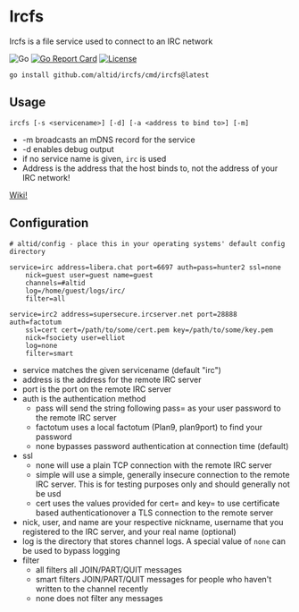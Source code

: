 # Ircfs

Ircfs is a file service used to connect to an IRC network

![Go](https://github.com/altid/ircfs/workflows/Go/badge.svg) [![Go Report Card](https://goreportcard.com/badge/github.com/altid/ircfs)](https://goreportcard.com/report/github.com/altid/ircfs) [![License](http://img.shields.io/:license-mit-blue.svg)](http://doge.mit-license.org)

`go install github.com/altid/ircfs/cmd/ircfs@latest`

## Usage

`ircfs [-s <servicename>] [-d] [-a <address to bind to>] [-m]`
 - -m broadcasts an mDNS record for the service
 - -d enables debug output
 - if no service name is given, `irc` is used
 - Address is the address that the host binds to, not the address of your IRC network!

[Wiki!](https://github.com/altid/ircfs/wiki)

## Configuration

```
# altid/config - place this in your operating systems' default config directory

service=irc address=libera.chat port=6697 auth=pass=hunter2 ssl=none
	nick=guest user=guest name=guest
	channels=#altid
	log=/home/guest/logs/irc/
	filter=all

service=irc2 address=supersecure.ircserver.net port=28888 auth=factotum
	ssl=cert cert=/path/to/some/cert.pem key=/path/to/some/key.pem
	nick=fsociety user=elliot
	log=none
	filter=smart
``` 

 - service matches the given servicename (default "irc")
 - address is the address for the remote IRC server
 - port is the port on the remote IRC server
 - auth is the authentication method
   - pass will send the string following pass= as your user password to the remote IRC server
   - factotum uses a local factotum (Plan9, plan9port) to find your password
   - none bypasses password authentication at connection time (default)
 - ssl
   - none will use a plain TCP connection with the remote IRC server
   - simple will use a simple, generally insecure connection to the remote IRC server. This is for testing purposes only and should generally not be usd
   - cert uses the values provided for cert= and key= to use certificate based authenticationover a TLS connection to the remote server
 - nick, user, and name are your respective nickname, username that you registered to the IRC server, and your real name (optional)
 - log is the directory that stores channel logs. A special value of `none` can be used to bypass logging
 - filter
   - all filters all JOIN/PART/QUIT messages
   - smart filters JOIN/PART/QUIT messages for people who haven't written to the channel recently
   - none does not filter any messages
